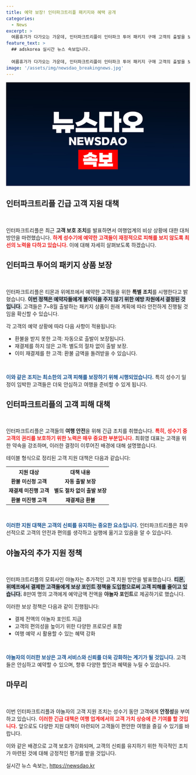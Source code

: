 ```yaml
---
title: 예약 보장! 인터파크트리플 패키지와 혜택 공개
categories:
  - News
excerpt: >
  여름휴가가 다가오는 가운데, 인터파크트리플이 인터파크 투어 패키지 구매 고객의 출발을 보장한다고 발표! 성수기 예약자들에게 긴급 대응하며, 야놀자는 8만 고객에게 예약금 전액을 포인트로 보상합니다. 클릭해 더 알아보세요!
feature_text: >
  ## adskorea 실시간 뉴스 속보입니다.

  여름휴가가 다가오는 가운데, 인터파크트리플이 인터파크 투어 패키지 구매 고객의 출발을 보장한다고 발표! 성수기 예약자들에게 긴급 대응하며, 야놀자는 8만 고객에게 예약금 전액을 포인트로 보상합니다. 클릭해 더 알아보세요!
image: '/assets/img/newsdao_breakingnews.jpg'
---
```


<p><img src="/assets/img/newsdao_breakingnews.jpg" alt="adskorea 속보" /></p>

<h2 data-ke-size="size26">인터파크트리플 긴급 고객 지원 대책</h2>

<p data-ke-size="size16">&nbsp;</p>

<p>인터파크트리플은 최근 <strong>고객 보호 조치</strong>를 발표하면서 여행업계의 비상 상황에 대한 대처 방안을 마련했습니다. <b><span style="color: #ee2323;">하계 성수기에 예약한 고객들이 재정적으로 피해를 보지 않도록 최선의 노력을 다하고 있습니다.</span></b> 이에 대해 자세히 살펴보도록 하겠습니다.</p>

<h2 data-ke-size="size26">인터파크 투어의 패키지 상품 보장</h2>

<p data-ke-size="size16">&nbsp;</p>

<p>인터파크트리플은 티몬과 위메프에서 예약한 고객들을 위한 <strong>특별 조치</strong>를 시행한다고 밝혔습니다. <b><span style="background-color: #21538527;">이번 정책은 예약자들에게 불이익을 주지 않기 위한 예방 차원에서 결정된 것입니다.</span></b> 고객들은 7~8월 출발하는 패키지 상품이 원래 계획에 따라 안전하게 진행될 것임을 확신할 수 있습니다.</p>

<p>각 고객의 예약 상황에 따라 다음 사항이 적용됩니다:</p>

<ul>
    <li>환불을 받지 못한 고객: 자동으로 출발이 보장됩니다.</li>
    <li>재결제를 하지 않은 고객: 별도의 절차 없이 출발 보장.</li>
    <li>이미 재결제를 한 고객: 환불 금액을 돌려받을 수 있습니다.</li>
</ul>

<p data-ke-size="size16">&nbsp;</p>

<p><b><span style="color: #1a5490;">이와 같은 조치는 최소한의 고객 피해를 보장하기 위해 시행되었습니다.</span></b> 특히 성수기 일정이 임박한 고객들은 더욱 안심하고 여행을 준비할 수 있게 됩니다.</p>

<h2 data-ke-size="size26">인터파크트리플의 고객 피해 대책</h2>

<p data-ke-size="size16">&nbsp;</p>

<p>인터파크트리플은 고객들의 <strong>여행 안전</strong>을 위해 긴급 조치를 취했습니다. <b><span style="color: #ee2323;">특히, 성수기 중 고객의 권리를 보호하기 위한 노력은 매우 중요한 부분입니다.</span></b> 최휘영 대표는 고객을 위한 약속을 강조하며, 이러한 결정이 이루어진 배경에 대해 설명했습니다.</p>

<p>테이블 형식으로 정리된 고객 지원 대책은 다음과 같습니다:</p>

<table style="width: 100%; border-collapse: collapse;">
    <tr>
        <th style="text-align: center;"><b>지원 대상</b></th>
        <th style="text-align: center;"><b>대책 내용</b></th>
    </tr>
    <tr>
        <td style="text-align: center; height: 17px;"><b>환불 미신청 고객</b></td>
        <td style="text-align: center; height: 17px;"><b>자동 출발 보장</b></td>
    </tr>
    <tr>
        <td style="text-align: center; height: 17px;"><b>재결제 미진행 고객</b></td>
        <td style="text-align: center; height: 17px;"><b>별도 절차 없이 출발 보장</b></td>
    </tr>
    <tr>
        <td style="text-align: center; height: 17px;"><b>환불 미진행 고객</b></td>
        <td style="text-align: center; height: 17px;"><b>재결제금 환불</b></td>
    </tr>
</table>

<p data-ke-size="size16">&nbsp;</p>

<p><b><span style="color: #1a5490;">이러한 지원 대책은 고객의 신뢰를 유지하는 중요한 요소입니다.</span></b> 인터파크트리플은 최우선적으로 고객의 안전과 편의를 생각하고 실행에 옮기고 있음을 알 수 있습니다.</p>

<h2 data-ke-size="size26">야놀자의 추가 지원 정책</h2>

<p data-ke-size="size16">&nbsp;</p>

<p>인터파크트리플의 모회사인 야놀자는 추가적인 고객 지원 방안을 발표했습니다. <b><span style="background-color: #21538527;">티몬, 위메프에서 결제한 고객들에게 보상 포인트 정책을 도입함으로써 고객 피해를 줄이고 있습니다.</span></b> 8만여 명의 고객에게 예약금액 전액을 <strong>야놀자 포인트</strong>로 제공하기로 했습니다.</p>

<p>이러한 보상 정책은 다음과 같이 진행됩니다:</p>

<ul>
    <li>결제 전액의 야놀자 포인트 지급</li>
    <li>고객의 편의성을 높이기 위한 다양한 프로모션 포함</li>
    <li>여행 예약 시 활용할 수 있는 혜택 강화</li>
</ul>

<p data-ke-size="size16">&nbsp;</p>

<p><b><span style="color: #1a5490;">야놀자의 이러한 보상은 고객 서비스와 신뢰를 더욱 강화하는 계기가 될 것입니다.</span></b> 고객들은 안심하고 예약할 수 있으며, 향후 다양한 할인과 혜택을 누릴 수 있습니다.</p>

<h2 data-ke-size="size26">마무리</h2>

<p data-ke-size="size16">&nbsp;</p>

<p>이번 인터파크트리플과 야놀자의 고객 지원 조치는 성수기 동안 고객에게 <strong>안정성</strong>을 부여하고 있습니다. <b><span style="color: #ee2323;">이러한 긴급 대책은 여행 업계에서의 고객 가치 상승에 큰 기여를 할 것입니다.</span></b> 앞으로도 다양한 지원 대책이 마련되어 고객들이 편안한 여행을 즐길 수 있기를 바랍니다. </p>

<p>이와 같은 배경으로 고객 보호가 강화되며, 고객의 신뢰를 유지하기 위한 적극적인 조치가 마련된 것에 대해 긍정적인 평가를 받을 것입니다.</p>
실시간 뉴스 속보는, <a href="https://newsdao.kr" rel="dofollow">https://newsdao.kr</a>


